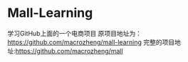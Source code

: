 # Mall-Learning
学习GitHub上面的一个电商项目
原项目地址为：https://github.com/macrozheng/mall-learning
完整的项目地址:https://github.com/macrozheng/mall
